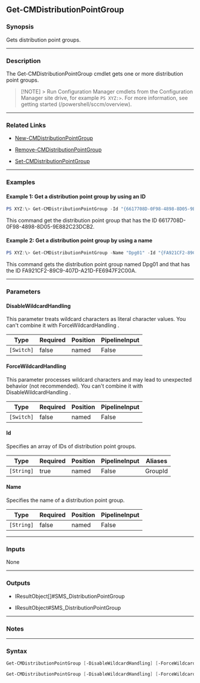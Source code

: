 Get-CMDistributionPointGroup
----------------------------




### Synopsis
Gets distribution point groups.



---


### Description

The Get-CMDistributionPointGroup cmdlet gets one or more distribution point groups.



> [!NOTE] > Run Configuration Manager cmdlets from the Configuration Manager site drive, for example `PS XYZ:>`. For more information, see getting started (/powershell/sccm/overview).



---


### Related Links
* [New-CMDistributionPointGroup](New-CMDistributionPointGroup)



* [Remove-CMDistributionPointGroup](Remove-CMDistributionPointGroup)



* [Set-CMDistributionPointGroup](Set-CMDistributionPointGroup)





---


### Examples
#### Example 1: Get a distribution point group by using an ID
```PowerShell
PS XYZ:\> Get-CMDistributionPointGroup -Id "{6617708D-0F98-4898-8D05-9E882C23DCB2}"
```
This command get the distribution point group that has the ID 6617708D-0F98-4898-8D05-9E882C23DCB2.
#### Example 2: Get a distribution point group by using a name
```PowerShell
PS XYZ:\> Get-CMDistributionPointGroup -Name "Dpg01" -Id "{FA921CF2-89C9-407D-A21D-FE6947F2C00A}"
```
This command gets the distribution point group named Dpg01 and that has the ID FA921CF2-89C9-407D-A21D-FE6947F2C00A.


---


### Parameters
#### **DisableWildcardHandling**

This parameter treats wildcard characters as literal character values. You can't combine it with ForceWildcardHandling .






|Type      |Required|Position|PipelineInput|
|----------|--------|--------|-------------|
|`[Switch]`|false   |named   |False        |



#### **ForceWildcardHandling**

This parameter processes wildcard characters and may lead to unexpected behavior (not recommended). You can't combine it with DisableWildcardHandling .






|Type      |Required|Position|PipelineInput|
|----------|--------|--------|-------------|
|`[Switch]`|false   |named   |False        |



#### **Id**

Specifies an array of IDs of distribution point groups.






|Type      |Required|Position|PipelineInput|Aliases|
|----------|--------|--------|-------------|-------|
|`[String]`|true    |named   |False        |GroupId|



#### **Name**

Specifies the name of a distribution point group.






|Type      |Required|Position|PipelineInput|
|----------|--------|--------|-------------|
|`[String]`|false   |named   |False        |





---


### Inputs
None





---


### Outputs
* IResultObject[]#SMS_DistributionPointGroup


* IResultObject#SMS_DistributionPointGroup






---


### Notes




---


### Syntax
```PowerShell
Get-CMDistributionPointGroup [-DisableWildcardHandling] [-ForceWildcardHandling] -Id <String> [<CommonParameters>]
```
```PowerShell
Get-CMDistributionPointGroup [-DisableWildcardHandling] [-ForceWildcardHandling] [-Name <String>] [<CommonParameters>]
```
